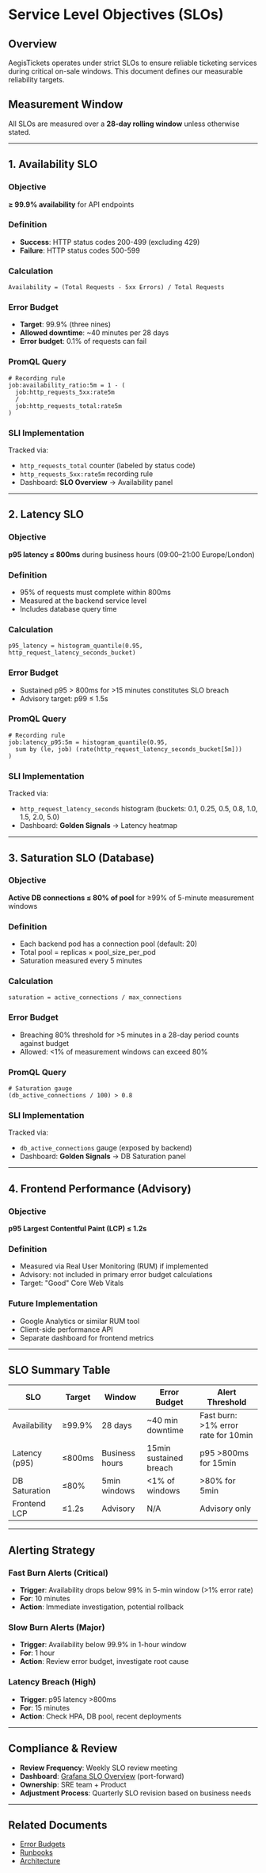 # Service Level Objectives (SLOs)

## Overview

AegisTickets operates under strict SLOs to ensure reliable ticketing services during critical on-sale windows. This document defines our measurable reliability targets.

## Measurement Window

All SLOs are measured over a **28-day rolling window** unless otherwise stated.

---

## 1. Availability SLO

### Objective
**≥ 99.9% availability** for API endpoints

### Definition
- **Success**: HTTP status codes 200-499 (excluding 429)
- **Failure**: HTTP status codes 500-599

### Calculation
```
Availability = (Total Requests - 5xx Errors) / Total Requests
```

### Error Budget
- **Target**: 99.9% (three nines)
- **Allowed downtime**: ~40 minutes per 28 days
- **Error budget**: 0.1% of requests can fail

### PromQL Query
```promql
# Recording rule
job:availability_ratio:5m = 1 - (
  job:http_requests_5xx:rate5m
  /
  job:http_requests_total:rate5m
)
```

### SLI Implementation
Tracked via:
- `http_requests_total` counter (labeled by status code)
- `http_requests_5xx:rate5m` recording rule
- Dashboard: **SLO Overview** → Availability panel

---

## 2. Latency SLO

### Objective
**p95 latency ≤ 800ms** during business hours (09:00–21:00 Europe/London)

### Definition
- 95% of requests must complete within 800ms
- Measured at the backend service level
- Includes database query time

### Calculation
```
p95_latency = histogram_quantile(0.95, http_request_latency_seconds_bucket)
```

### Error Budget
- Sustained p95 > 800ms for >15 minutes constitutes SLO breach
- Advisory target: p99 ≤ 1.5s

### PromQL Query
```promql
# Recording rule
job:latency_p95:5m = histogram_quantile(0.95,
  sum by (le, job) (rate(http_request_latency_seconds_bucket[5m]))
)
```

### SLI Implementation
Tracked via:
- `http_request_latency_seconds` histogram (buckets: 0.1, 0.25, 0.5, 0.8, 1.0, 1.5, 2.0, 5.0)
- Dashboard: **Golden Signals** → Latency heatmap

---

## 3. Saturation SLO (Database)

### Objective
**Active DB connections ≤ 80% of pool** for ≥99% of 5-minute measurement windows

### Definition
- Each backend pod has a connection pool (default: 20)
- Total pool = replicas × pool_size_per_pod
- Saturation measured every 5 minutes

### Calculation
```
saturation = active_connections / max_connections
```

### Error Budget
- Breaching 80% threshold for >5 minutes in a 28-day period counts against budget
- Allowed: <1% of measurement windows can exceed 80%

### PromQL Query
```promql
# Saturation gauge
(db_active_connections / 100) > 0.8
```

### SLI Implementation
Tracked via:
- `db_active_connections` gauge (exposed by backend)
- Dashboard: **Golden Signals** → DB Saturation panel

---

## 4. Frontend Performance (Advisory)

### Objective
**p95 Largest Contentful Paint (LCP) ≤ 1.2s**

### Definition
- Measured via Real User Monitoring (RUM) if implemented
- Advisory: not included in primary error budget calculations
- Target: "Good" Core Web Vitals

### Future Implementation
- Google Analytics or similar RUM tool
- Client-side performance API
- Separate dashboard for frontend metrics

---

## SLO Summary Table

| **SLO** | **Target** | **Window** | **Error Budget** | **Alert Threshold** |
|---------|-----------|-----------|-----------------|-------------------|
| Availability | ≥99.9% | 28 days | ~40 min downtime | Fast burn: >1% error rate for 10min |
| Latency (p95) | ≤800ms | Business hours | 15min sustained breach | p95 >800ms for 15min |
| DB Saturation | ≤80% | 5min windows | <1% of windows | >80% for 5min |
| Frontend LCP | ≤1.2s | Advisory | N/A | Advisory only |

---

## Alerting Strategy

### Fast Burn Alerts (Critical)
- **Trigger**: Availability drops below 99% in 5-min window (>1% error rate)
- **For**: 10 minutes
- **Action**: Immediate investigation, potential rollback

### Slow Burn Alerts (Major)
- **Trigger**: Availability below 99.9% in 1-hour window
- **For**: 1 hour
- **Action**: Review error budget, investigate root cause

### Latency Breach (High)
- **Trigger**: p95 latency >800ms
- **For**: 15 minutes
- **Action**: Check HPA, DB pool, recent deployments

---

## Compliance & Review

- **Review Frequency**: Weekly SLO review meeting
- **Dashboard**: [Grafana SLO Overview](http://localhost:3000) (port-forward)
- **Ownership**: SRE team + Product
- **Adjustment Process**: Quarterly SLO revision based on business needs

---

## Related Documents
- [Error Budgets](./error-budgets.md)
- [Runbooks](./runbooks.md)
- [Architecture](./architecture.md)
